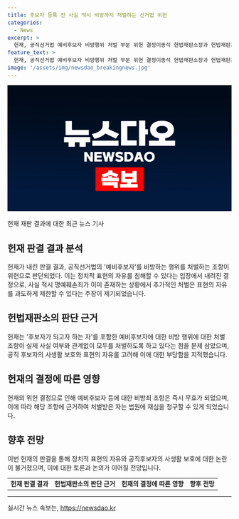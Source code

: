```yaml
---
title: 후보자 등록 전 사실 적시 비방까지 처벌하는 선거법 위헌
categories:
  - News
excerpt: >
  헌재, 공직선거법 예비후보자 비방행위 처벌 부분 위헌 결정이종석 헌법재판소장과 헌법재판관들이 공직선거법의 후보자가 되고자 하는 자 등에 대한 비방행위 처벌 조항이 헌법에 어긋난다는 결정을 했다. 이에 따라 예비후보자 등에 대한 비방죄 조항이 즉시 무효가 되었고, 이에 근거를 두고 처벌받은 자는 재심을 청구할 수 있게 되었다. 헌재는 이 조항이 표현의 자유를 침해하고 공론의 자유를 제한하며, 공직 후보자의 공적 인물성을 감안할 때 진실한 사실에 기반한 비방은 공익에 관련될 수 있다는 판단을 내렸다.
feature_text: >
  헌재, 공직선거법 예비후보자 비방행위 처벌 부분 위헌 결정이종석 헌법재판소장과 헌법재판관들이 공직선거법의 후보자가 되고자 하는 자 등에 대한 비방행위 처벌 조항이 헌법에 어긋난다는 결정을 했다. 이에 따라 예비후보자 등에 대한 비방죄 조항이 즉시 무효가 되었고, 이에 근거를 두고 처벌받은 자는 재심을 청구할 수 있게 되었다. 헌재는 이 조항이 표현의 자유를 침해하고 공론의 자유를 제한하며, 공직 후보자의 공적 인물성을 감안할 때 진실한 사실에 기반한 비방은 공익에 관련될 수 있다는 판단을 내렸다.
image: '/assets/img/newsdao_breakingnews.jpg'
---
```


<p><img src="/assets/img/newsdao_breakingnews.jpg" alt="implanttips 속보" /></p>

<p>헌재 재판 결과에 대한 최근 뉴스 기사</p>

<h2 data-ke-size="size26">헌재 판결 결과 분석</h2>

<p data-ke-size="size16">헌재가 내린 판결 결과, 공직선거법의 '예비후보자'를 비방하는 행위를 처벌하는 조항이 위헌으로 판단되었다. 이는 정치적 표현의 자유를 침해할 수 있다는 입장에서 내려진 결정으로, 사실 적시 명예훼손죄가 이미 존재하는 상황에서 추가적인 처벌은 표현의 자유를 과도하게 제한할 수 있다는 주장이 제기되었습니다.</p>

<h2 data-ke-size="size26">헌법재판소의 판단 근거</h2>

<p data-ke-size="size16">헌재는 '후보자가 되고자 하는 자'를 포함한 예비후보자에 대한 비방 행위에 대한 처벌 조항이 실제 사실 여부와 관계없이 모두를 처벌하도록 하고 있다는 점을 문제 삼았으며, 공직 후보자의 사생활 보호와 표현의 자유를 고려해 이에 대한 부당함을 지적했습니다. </p>

<h2 data-ke-size="size26">헌재의 결정에 따른 영향</h2>

<p data-ke-size="size16">헌재의 위헌 결정으로 인해 예비후보자 등에 대한 비방죄 조항은 즉시 무효가 되었으며, 이에 따라 해당 조항에 근거하여 처벌받은 자는 법원에 재심을 청구할 수 있게 되었습니다.</p>

<h2 data-ke-size="size26">향후 전망</h2>

<p data-ke-size="size16">이번 헌재의 판결을 통해 정치적 표현의 자유와 공직후보자의 사생활 보호에 대한 논란이 불거졌으며, 이에 대한 토론과 논의가 이어질 전망입니다.</p>

<table>
  <tbody>
    <tr>
      <td style="text-align: center; height: 17px;"><b>헌재 판결 결과</b></td>
      <td style="text-align: center; height: 17px;"><b>헌법재판소의 판단 근거</b></td>
      <td style="text-align: center; height: 17px;"><b>헌재의 결정에 따른 영향</b></td>
      <td style="text-align: center; height: 17px;"><b>향후 전망</b></td>
    </tr>
  </tbody>
</table>

<hr>
실시간 뉴스 속보는, <a href="https://newsdao.kr" rel="dofollow">https://newsdao.kr</a>


